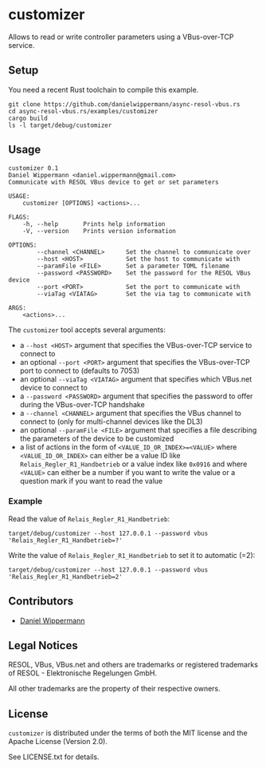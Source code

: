 # customizer

Allows to read or write controller parameters using a VBus-over-TCP service.


## Setup

You need a recent Rust toolchain to compile this example.

```
git clone https://github.com/danielwippermann/async-resol-vbus.rs
cd async-resol-vbus.rs/examples/customizer
cargo build
ls -l target/debug/customizer
```


## Usage

```
customizer 0.1
Daniel Wippermann <daniel.wippermann@gmail.com>
Communicate with RESOL VBus device to get or set parameters

USAGE:
    customizer [OPTIONS] <actions>...

FLAGS:
    -h, --help       Prints help information
    -V, --version    Prints version information

OPTIONS:
        --channel <CHANNEL>      Set the channel to communicate over
        --host <HOST>            Set the host to communicate with
        --paramFile <FILE>       Set a parameter TOML filename
        --password <PASSWORD>    Set the password for the RESOL VBus device
        --port <PORT>            Set the port to communicate with
        --viaTag <VIATAG>        Set the via tag to communicate with

ARGS:
    <actions>...
```

The `customizer` tool accepts several arguments:

- a `--host <HOST>` argument that specifies the VBus-over-TCP service to connect to
- an optional `--port <PORT>` argument that specifies the VBus-over-TCP port to connect to (defaults to 7053)
- an optional `--viaTag <VIATAG>` argument that specifies which VBus.net device to connect to
- a `--password <PASSWORD>` argument that specifies the password to offer during the VBus-over-TCP handshake
- a `--channel <CHANNEL>` argument that specifies the VBus channel to connect to (only for multi-channel devices like the DL3)
- an optional `--paramFile <FILE>` argument that specifies a file describing the parameters of the device to be customized
- a list of actions in the form of `<VALUE_ID_OR_INDEX>=<VALUE>` where `<VALUE_ID_OR_INDEX>` can either be a value ID like `Relais_Regler_R1_Handbetrieb` or a value index like `0x0916` and where `<VALUE>` can either be a number if you want to write the value or a question mark if you want to read the value


### Example

Read the value of `Relais_Regler_R1_Handbetrieb`:

```
target/debug/customizer --host 127.0.0.1 --password vbus 'Relais_Regler_R1_Handbetrieb=?'
```

Write the value of `Relais_Regler_R1_Handbetrieb` to set it to automatic (=2):

```
target/debug/customizer --host 127.0.0.1 --password vbus 'Relais_Regler_R1_Handbetrieb=2'
```


## Contributors

- [Daniel Wippermann](https://github.com/danielwippermann)


## Legal Notices

RESOL, VBus, VBus.net and others are trademarks or registered trademarks of RESOL - Elektronische Regelungen GmbH.

All other trademarks are the property of their respective owners.


## License

`customizer` is distributed under the terms of both the MIT license and the Apache License (Version 2.0).

See LICENSE.txt for details.
